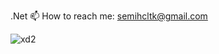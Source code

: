 .Net
📫 How to reach me: semihcltk@gmail.com

![xd2](https://github.com/semihceltik/semihceltik/assets/56488622/f1277542-853f-43c6-a097-32cfaa07a9df)

<!--
**semihceltik/semihceltik** is a ✨ _special_ ✨ repository because its `README.md` (this file) appears on your GitHub profile.



Here are some ideas to get you started:

- 🔭 I’m currently working on ...
- 🌱 I’m currently learning ...
- 👯 I’m looking to collaborate on ...
- 🤔 I’m looking for help with ...
- 💬 Ask me about ...
- 
- 😄 Pronouns: ...
- ⚡ Fun fact: ...
-->
